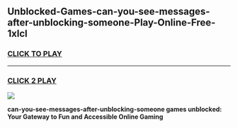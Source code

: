 
## Unblocked-Games-can-you-see-messages-after-unblocking-someone-Play-Online-Free-1xlcl
<h3>
<a href="https://premium76.site?title=can-you-see-messages-after-unblocking-someone&ref=26A">CLICK TO PLAY</a></h3>
<hr>

<h3>
<a href="https://premium76.site?title=can-you-see-messages-after-unblocking-someone&ref=26A">CLICK 2 PLAY</a>
  
</h3>

<a href="https://premium76.site?title=can-you-see-messages-after-unblocking-someone&ref=26A"><img src="https://clearcache.store/games.png"></a>


**can-you-see-messages-after-unblocking-someone games unblocked: Your Gateway to Fun and Accessible Online Gaming**
